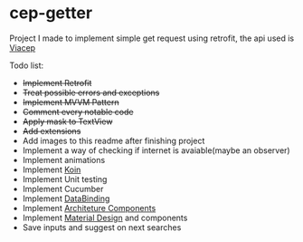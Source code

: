 # cep-getter
Project I made to implement simple get request using retrofit, the api used is [Viacep](https://viacep.com.br/)


Todo list:
- ~~Implement Retrofit~~
- ~~Treat possible errors and exceptions~~
- ~~Implement MVVM Pattern~~
- ~~Comment every notable code~~
- ~~Apply mask to TextView~~
- ~~Add extensions~~
- Add images to this readme after finishing project
- Implement a way of checking if internet is avaiable(maybe an observer)
- Implement animations
- Implement [Koin](https://insert-koin.io/)
- Implement Unit testing
- Implement Cucumber
- Implement [DataBinding](https://developer.android.com/topic/libraries/data-binding)
- Implement [Architeture Components](https://developer.android.com/jetpack)
- Implement [Material Design](https://material.io/design/) and components
- Save inputs and suggest on next searches
